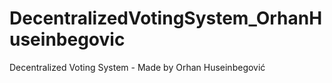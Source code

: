 # DecentralizedVotingSystem_OrhanHuseinbegovic

Decentralized Voting System - Made by Orhan Huseinbegović

